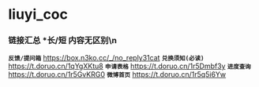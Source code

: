# liuyi_coc

### 链接汇总 *长/短 内容无区别\n
**`反馈/提问箱`**
https://box.n3ko.cc/_/no_reply31cat
**`兑换须知(必读)`** 
https://t.doruo.cn/1qYgXKtu8
**`申请表格`**
https://t.doruo.cn/1r5Dmbf3y
**`进度查询`**
https://t.doruo.cn/1r5GvKRG0
**`微博首页`**
https://t.doruo.cn/1r5q5i6Yw
